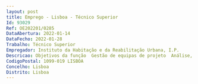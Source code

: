 ```yaml
--- 
layout: post
title: Emprego - Lisboa - Técnico Superior
Id: 93029
Ref: OE202201/0285
DataAbertura: 2022-01-14
DataFecho: 2022-01-28
Trabalho: Técnico Superior
Empregador: Instituto da Habitação e da Reabilitação Urbana, I.P.
Descricao: Objetivos da função  Gestão de equipas de projeto  Análise, verificação e gestão da conformidade de candidaturas aos programas  Contratação dos financiamentos e realização de atos de registo predial dos imóveis objeto de financiamento, incluindo os relativos aos regimes especiais de afetação e de alienação  verificações administrativas da execução.Com as seguintes atividades a desenvolver a) Gerir equipas de projeto  b) Analisar e verificar a conformidade das candidaturas a programas  c) Analisar do processo de financiamento, por forma a garantir que se encontram reunidas as condições para a celebração do respetivo contrato  d) Verificar a existência dos elementos e documentos essenciais para a redação e celebração do contrato de financiamento, designadamente  Identificação dos beneficiários e dos representantes das Entidades Beneficiárias, e dos respetivos poderes de representação  Deliberações que precederam a outorga do contrato de comparticipação  Situação registral dos imóveis  Comprovativos do consentimento de consulta pelo IHRU da situação contributiva e tributária do beneficiário entidades beneficiárias  e) Elaborar os contratos de financiamento, bem como quaisquer outros documentos relacionados com o processo de financiamento  f) Verificar e analisar quaisquer documentos, elementos e circunstâncias relativos ao processo de financiamento, como por exemplo a situação registral dos imóveis ou os contratos escrituras de compra e venda, no caso das aquisições  g) Garantir o registo dos regimes especiais de afetação e de alienação  h) Contactar diretamente com os beneficiários e as Entidades Beneficiárias, bem como com quaisquer outras entidades  i) Comparecer em quaisquer atos, cerimónias, reuniões, contratos relacionados com o processo de financiamento  j) Verificar administrativamente a execução.
CodigoPostal: 1099-019 LISBOA
Concelho: Lisboa
Distrito: Lisboa
--- 
```

